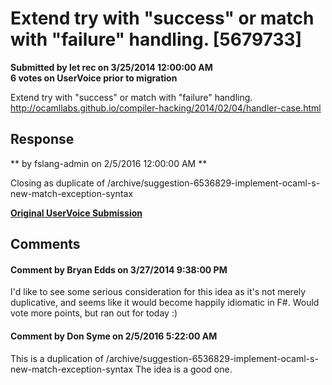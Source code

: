 # Extend try with "success" or match with "failure" handling. [5679733] #

**Submitted by let rec on 3/25/2014 12:00:00 AM**  
**6 votes on UserVoice prior to migration**  

Extend try with "success" or match with "failure" handling.
http://ocamllabs.github.io/compiler-hacking/2014/02/04/handler-case.html



## Response ##
** by fslang-admin on 2/5/2016 12:00:00 AM **

Closing as duplicate of /archive/suggestion-6536829-implement-ocaml-s-new-match-exception-syntax


**[Original UserVoice Submission](https://fslang.uservoice.com/forums/245727-f-language/suggestions/5679733)**


## Comments ##


#### Comment by Bryan Edds on 3/27/2014 9:38:00 PM ####
I'd like to see some serious consideration for this idea as it's not merely duplicative, and seems like it would become happily idiomatic in F#. Would vote more points, but ran out for today :)


#### Comment by Don Syme on 2/5/2016 5:22:00 AM ####
This is a duplication of /archive/suggestion-6536829-implement-ocaml-s-new-match-exception-syntax
The idea is a good one.

